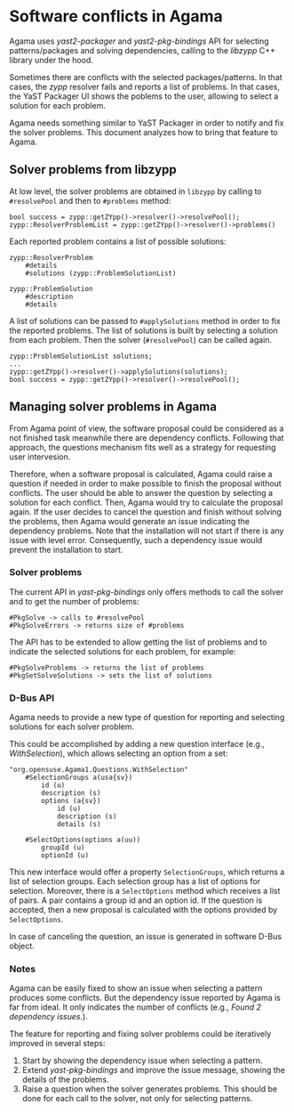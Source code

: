 # Software conflicts in Agama

Agama uses *yast2-packager* and *yast2-pkg-bindings* API for selecting patterns/packages and solving dependencies, calling to the *libzypp* C++ library under the hood.

Sometimes there are conflicts with the selected packages/patterns. In that cases, the *zypp* resolver fails and reports a list of problems. In that cases, the YaST Packager UI shows the poblems to the user, allowing to select a solution for each problem.

Agama needs something similar to YaST Packager in order to notify and fix the solver problems. This document analyzes how to bring that feature to Agama.

## Solver problems from libzypp

At low level, the solver problems are obtained in `libzypp` by calling to `#resolvePool` and then to `#problems` method:

~~~
bool success = zypp::getZYpp()->resolver()->resolvePool();
zypp::ResolverProblemList = zypp::getZYpp()->resolver()->problems()
~~~

Each reported problem contains a list of possible solutions:

~~~
zypp::ResolverProblem
    #details
    #solutions (zypp::ProblemSolutionList)

zypp::ProblemSolution
    #description
    #details
~~~

A list of solutions can be passed to `#applySolutions` method in order to fix the reported problems. The list of solutions is built by selecting a solution from each problem. Then the solver (`#resolvePool`) can be called again.

~~~
zypp::ProblemSolutionList solutions;
...
zypp::getZYpp()->resolver()->applySolutions(solutions);
bool success = zypp::getZYpp()->resolver()->resolvePool();
~~~

## Managing solver problems in Agama

From Agama point of view, the software proposal could be considered as a not finished task meanwhile there are dependency conflicts. Following that approach, the questions mechanism fits well as a strategy for requesting user intervesion.

Therefore, when a software proposal is calculated, Agama could raise a question if needed in order to make possible to finish the proposal without conflicts. The user should be able to answer the question by selecting a solution for each conflict. Then, Agama would try to calculate the proposal again. If the user decides to cancel the question and finish without solving the problems, then Agama would generate an issue indicating the dependency problems. Note that the installation will not start if there is any issue with level error. Consequently, such a dependency issue would prevent the installation to start.

### Solver problems

The current API in *yast-pkg-bindings* only offers methods to call the solver and to get the number of problems:

~~~
#PkgSolve -> calls to #resolvePool
#PkgSolveErrors -> returns size of #problems
~~~

The API has to be extended to allow getting the list of problems and to indicate the selected solutions for each problem, for example:

~~~
#PkgSolveProblems -> returns the list of problems
#PkgSetSolveSolutions -> sets the list of solutions
~~~

### D-Bus API

Agama needs to provide a new type of question for reporting and selecting solutions for each solver problem.

This could be accomplished by adding a new question interface (e.g., *WithSelection*), which allows selecting an option from a set:

~~~
"org.opensuse.Agama1.Questions.WithSelection"
    #SelectionGroups a(usa{sv})
        id (u)
        description (s)
        options (a{sv})
            id (u)
            description (s)
            details (s)

    #SelectOptions(options a(uu))
        groupId (u)
        optionId (u)
~~~

This new interface would offer a property `SelectionGroups`, which returns a list of selection groups. Each selection group has a list of options for selection. Moreover, there is a `SelectOptions` method which receives a list of pairs. A pair contains a group id and an option id. If the question is accepted, then a new proposal is calculated with the options provided by `SelectOptions`.

In case of canceling the question, an issue is generated in software D-Bus object.

### Notes

Agama can be easily fixed to show an issue when selecting a pattern produces some conflicts. But the dependency issue reported by Agama is far from ideal. It only indicates the number of conflicts (e.g., *Found 2 dependency issues.*).

The feature for reporting and fixing solver problems could be iteratively improved in several steps:

1) Start by showing the dependency issue when selecting a pattern.
2) Extend *yast-pkg-bindings* and improve the issue message, showing the details of the problems.
3) Raise a question when the solver generates problems. This should be done for each call to the solver, not only for selecting patterns.
